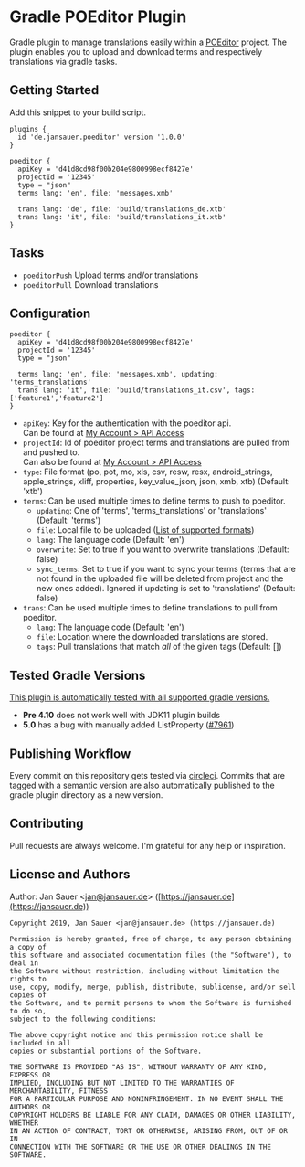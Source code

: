# Gradle POEditor Plugin

Gradle plugin to manage translations easily within a [POEditor](https://poeditor.com) project. The 
plugin enables you to upload and download terms and respectively translations via gradle tasks.

## Getting Started

Add this snippet to your build script.

```
plugins {
  id 'de.jansauer.poeditor' version '1.0.0'
}

poeditor {
  apiKey = 'd41d8cd98f00b204e9800998ecf8427e'
  projectId = '12345'
  type = "json"
  terms lang: 'en', file: 'messages.xmb'
  
  trans lang: 'de', file: 'build/translations_de.xtb'
  trans lang: 'it', file: 'build/translations_it.xtb'
}
```

## Tasks

* `poeditorPush` Upload terms and/or translations
* `poeditorPull` Download translations

## Configuration

```
poeditor {
  apiKey = 'd41d8cd98f00b204e9800998ecf8427e'
  projectId = '12345'
  type = "json"

  terms lang: 'en', file: 'messages.xmb', updating: 'terms_translations'
  trans lang: 'it', file: 'build/translations_it.csv', tags: ['feature1','feature2']
}
```

* `apiKey`: Key for the authentication with the poeditor api.<br>
  Can be found at [My Account > API Access](https://poeditor.com/account/api)
* `projectId`: Id of poeditor project terms and translations are pulled from and pushed to.<br>
   Can also be found at [My Account > API Access](https://poeditor.com/account/api)
* `type`: File format (po, pot, mo, xls, csv, resw, resx, android_strings, apple_strings, xliff, properties, key_value_json, json, xmb, xtb) (Default: 'xtb')
* `terms`: Can be used multiple times to define terms to push to poeditor.
  * `updating`: One of 'terms', 'terms_translations' or 'translations' (Default: 'terms')
  * `file`: Local file to be uploaded ([List of supported formats](https://poeditor.com/help/#SupportedFormats))
  * `lang`: The language code (Default: 'en')
  * `overwrite`: Set to true if you want to overwrite translations (Default: false)
  * `sync_terms`: Set to true if you want to sync your terms (terms that are 
    not found in the uploaded file will be deleted from project and the new 
    ones added). Ignored if updating is set to 'translations' (Default: false)
* `trans`: Can be used multiple times to define translations to pull from poeditor.
  * `lang`: The language code (Default: 'en')
  * `file`: Location where the downloaded translations are stored.
  * `tags`: Pull translations that match *all* of the given tags (Default: [])

## Tested Gradle Versions

[This plugin is automatically tested with all supported gradle versions.](https://github.com/jansauer/gradle-poeditor-plugin/blob/master/src/test/groovy/de/jansauer/poeditor/POEditorPluginTest.groovy#L15) 

* **Pre 4.10** does not work well with JDK11 plugin builds
* **5.0** has a bug with manually added ListProperty ([#7961](https://github.com/gradle/gradle/issues/7961))

## Publishing Workflow

Every commit on this repository gets tested via [circleci](https://circleci.com/gh/jansauer/gradle-poeditor-plugin).
Commits that are tagged with a semantic version are also automatically published to the gradle 
plugin directory as a new version.

## Contributing

Pull requests are always welcome. I'm grateful for any help or inspiration.

## License and Authors

Author: Jan Sauer
<[jan@jansauer.de](mailto:jan@jansauer.de)>
([https://jansauer.de](https://jansauer.de))

```text
Copyright 2019, Jan Sauer <jan@jansauer.de> (https://jansauer.de)

Permission is hereby granted, free of charge, to any person obtaining a copy of
this software and associated documentation files (the "Software"), to deal in
the Software without restriction, including without limitation the rights to
use, copy, modify, merge, publish, distribute, sublicense, and/or sell copies of
the Software, and to permit persons to whom the Software is furnished to do so,
subject to the following conditions:

The above copyright notice and this permission notice shall be included in all
copies or substantial portions of the Software.

THE SOFTWARE IS PROVIDED "AS IS", WITHOUT WARRANTY OF ANY KIND, EXPRESS OR
IMPLIED, INCLUDING BUT NOT LIMITED TO THE WARRANTIES OF MERCHANTABILITY, FITNESS
FOR A PARTICULAR PURPOSE AND NONINFRINGEMENT. IN NO EVENT SHALL THE AUTHORS OR
COPYRIGHT HOLDERS BE LIABLE FOR ANY CLAIM, DAMAGES OR OTHER LIABILITY, WHETHER
IN AN ACTION OF CONTRACT, TORT OR OTHERWISE, ARISING FROM, OUT OF OR IN
CONNECTION WITH THE SOFTWARE OR THE USE OR OTHER DEALINGS IN THE SOFTWARE.
```
